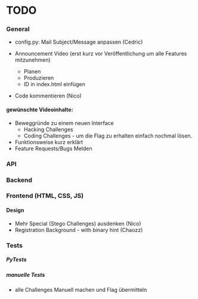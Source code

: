 # TODO

### General
* config.py: Mail Subject/Message anpassen (Cedric)

* Announcement Video (erst kurz vor Veröffentlichung um alle Features mitzunehmen)
  * Planen
  * Produzieren
  * ID in index.html einfügen
 
* Code kommentieren (Nico)

#### gewünschte Videoinhalte:
* Beweggründe zu einem neuen Interface
  * Hacking Challenges
  * Coding Challenges - um die Flag zu erhalten einfach nochmal lösen.
* Funktionsweise kurz erklärt
* Feature Requests/Bugs Melden



### API


### Backend


### Frontend (HTML, CSS, JS)
#### Design
* Mehr Special (Stego Challenges) ausdenken (Nico)
* Registration Background - with binary hint (Chaozz)


### Tests
##### PyTests

##### manuelle Tests
* alle Challenges Manuell machen und Flag übermitteln